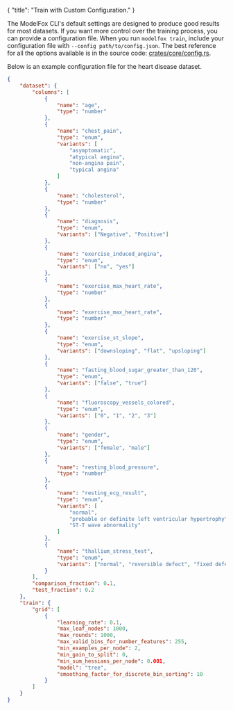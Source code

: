 {
"title": "Train with Custom Configuration."
}

The ModelFox CLI's default settings are designed to produce good results for most datasets. If you want more control over the training process, you can provide a configuration file. When you run `modelfox train`, include your configuration file with `--config path/to/config.json`. The best reference for all the options available is in the source code: [crates/core/config.rs](https://github.com/modelfoxdotdev/modelfox/blob/main/crates/core/config.rs).

Below is an example configuration file for the heart disease dataset.

```json
{
	"dataset": {
		"columns": [
			{
				"name": "age",
				"type": "number"
			},
			{
				"name": "chest_pain",
				"type": "enum",
				"variants": [
					"asymptomatic",
					"atypical angina",
					"non-angina pain",
					"typical angina"
				]
			},
			{
				"name": "cholesterol",
				"type": "number"
			},
			{
				"name": "diagnosis",
				"type": "enum",
				"variants": ["Negative", "Positive"]
			},
			{
				"name": "exercise_induced_angina",
				"type": "enum",
				"variants": ["no", "yes"]
			},
			{
				"name": "exercise_max_heart_rate",
				"type": "number"
			},
			{
				"name": "exercise_max_heart_rate",
				"type": "number"
			},
			{
				"name": "exercise_st_slope",
				"type": "enum",
				"variants": ["downsloping", "flat", "upsloping"]
			},
			{
				"name": "fasting_blood_sugar_greater_than_120",
				"type": "enum",
				"variants": ["false", "true"]
			},
			{
				"name": "fluoroscopy_vessels_colored",
				"type": "enum",
				"variants": ["0", "1", "2", "3"]
			},
			{
				"name": "gender",
				"type": "enum",
				"variants": ["female", "male"]
			},
			{
				"name": "resting_blood_pressure",
				"type": "number"
			},
			{
				"name": "resting_ecg_result",
				"type": "enum",
				"variants": [
					"normal",
					"probable or definite left ventricular hypertrophy",
					"ST-T wave abnormality"
				]
			},
			{
				"name": "thallium_stress_test",
				"type": "enum",
				"variants": ["normal", "reversible defect", "fixed defect"]
			}
		],
		"comparison_fraction": 0.1,
		"test_fraction": 0.2
	},
	"train": {
		"grid": [
			{
				"learning_rate": 0.1,
				"max_leaf_nodes": 1000,
				"max_rounds": 1000,
				"max_valid_bins_for_number_features": 255,
				"min_examples_per_node": 2,
				"min_gain_to_split": 0,
				"min_sum_hessians_per_node": 0.001,
				"model": "tree",
				"smoothing_factor_for_discrete_bin_sorting": 10
			}
		]
	}
}
```
